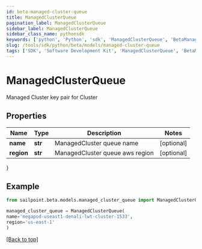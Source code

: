 ```yaml
---
id: beta-managed-cluster-queue
title: ManagedClusterQueue
pagination_label: ManagedClusterQueue
sidebar_label: ManagedClusterQueue
sidebar_class_name: pythonsdk
keywords: ['python', 'Python', 'sdk', 'ManagedClusterQueue', 'BetaManagedClusterQueue'] 
slug: /tools/sdk/python/beta/models/managed-cluster-queue
tags: ['SDK', 'Software Development Kit', 'ManagedClusterQueue', 'BetaManagedClusterQueue']
---
```


# ManagedClusterQueue

Managed Cluster key pair for Cluster

## Properties

Name | Type | Description | Notes
------------ | ------------- | ------------- | -------------
**name** | **str** | ManagedCluster queue name | [optional] 
**region** | **str** | ManagedCluster queue aws region | [optional] 
}

## Example

```python
from sailpoint.beta.models.managed_cluster_queue import ManagedClusterQueue

managed_cluster_queue = ManagedClusterQueue(
name='megapod-useast1-denali-lwt-cluster-1533',
region='us-east-1'
)

```
[[Back to top]](#) 

